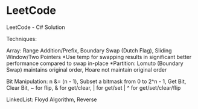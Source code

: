 # LeetCode
LeetCode - C# Solution

Techniques:

Array: Range Addition/Prefix, Boundary Swap (Dutch Flag), Sliding Window/Two Pointers
*Use temp for swapping results in significant better performance compared to swap in-place
*Partition: Lomuto (Boundary Swap) maintains original order, Hoare not maintain original order

Bit Manipulation: n &= (n - 1), Subset a bitmask from 0 to 2^n - 1, Get Bit, Clear Bit, ~ for flip, & for get/clear, | for get/set | ^ for get/set/clear/flip

LinkedList: Floyd Algorithm, Reverse
